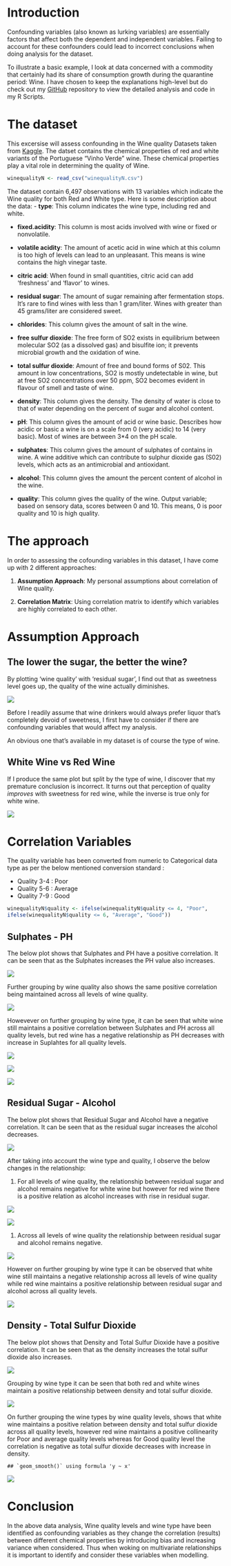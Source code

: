 # Introduction

Confounding variables (also known as lurking variables) are essentially
factors that affect both the dependent and independent variables.
Failing to account for these confounders could lead to incorrect
conclusions when doing analysis for the dataset.

To illustrate a basic example, I look at data concerned with a commodity
that certainly had its share of consumption growth during the quarantine
period: Wine. I have chosen to keep the explanations high-level but do
check out my
[GitHub](https://github.com/ndleah/wine-quality-coufounding-variables)
repository to view the detailed analysis and code in my R Scripts.

# The dataset

This excersise will assess confounding in the Wine quality Datasets
taken from [Kaggle](https://www.kaggle.com/rajyellow46/wine-quality).
The datset contains the chemical properties of red and white variants of
the Portuguese “Vinho Verde” wine. These chemical properties play a
vital role in determining the quality of Wine.

``` r
winequalityN <- read_csv("winequalityN.csv")
```

The dataset contain 6,497 observations with 13 variables which indicate
the Wine quality for both Red and White type. Here is some description
about the data: - **type**: This column indicates the wine type,
including red and white.

-   **fixed.acidity**: This column is most acids involved with wine or
    fixed or nonvolatile.

-   **volatile acidity**: The amount of acetic acid in wine which at
    this column is too high of levels can lead to an unpleasant. This
    means is wine contains the high vinegar taste.

-   **citric acid**: When found in small quantities, citric acid can add
    ‘freshness’ and ‘flavor’ to wines.

-   **residual sugar**: The amount of sugar remaining after fermentation
    stops. It’s rare to find wines with less than 1 gram/liter. Wines
    with greater than 45 grams/liter are considered sweet.

-   **chlorides**: This column gives the amount of salt in the wine.

-   **free sulfur dioxide**: The free form of SO2 exists in equilibrium
    between molecular SO2 (as a dissolved gas) and bisulfite ion; it
    prevents microbial growth and the oxidation of wine.

-   **total sulfur dioxide**: Amount of free and bound forms of S02.
    This amount in low concentrations, SO2 is mostly undetectable in
    wine, but at free SO2 concentrations over 50 ppm, SO2 becomes
    evident in flavour of smell and taste of wine.

-   **density**: This column gives the density. The density of water is
    close to that of water depending on the percent of sugar and alcohol
    content.

-   **pH**: This column gives the amount of acid or wine basic.
    Describes how acidic or basic a wine is on a scale from 0 (very
    acidic) to 14 (very basic). Most of wines are between 3\*4 on the pH
    scale.

-   **sulphates**: This column gives the amount of sulphates of contains
    in wine. A wine additive which can contribute to sulphur dioxide gas
    (S02) levels, which acts as an antimicrobial and antioxidant.

-   **alcohol**: This column gives the amount the percent content of
    alcohol in the wine.

-   **quality**: This column gives the quality of the wine. Output
    variable; based on sensory data, scores between 0 and 10. This
    means, 0 is poor quality and 10 is high quality.

# The approach

In order to assessing the cofounding variables in this dataset, I have
come up with 2 different approaches:

1.  **Assumption Approach**: My personal assumptions about correlation
    of Wine quality.

2.  **Correlation Matrix**: Using correlation matrix to identify which
    variables are highly correlated to each other.

# Assumption Approach

## The lower the sugar, the better the wine?

By plotting ‘wine quality’ with ‘residual sugar’, I find out that as
sweetness level goes up, the quality of the wine actually diminishes.

![](winequality_files/figure-markdown_github/unnamed-chunk-4-1.png)

Before I readily assume that wine drinkers would always prefer liquor
that’s completely devoid of sweetness, I first have to consider if there
are confounding variables that would affect my analysis.

An obvious one that’s available in my dataset is of course the type of
wine.

## White Wine vs Red Wine

If I produce the same plot but split by the type of wine, I discover
that my premature conclusion is incorrect. It turns out that perception
of quality *improves* with sweetness for red wine, while the inverse is
true only for white wine.

![](winequality_files/figure-markdown_github/unnamed-chunk-5-1.png)

# Correlation Variables

The quality variable has been converted from numeric to Categorical data
type as per the below mentioned conversion standard :

-   Quality 3-4 : Poor
-   Quality 5-6 : Average
-   Quality 7-9 : Good

``` r
winequalityN$quality <- ifelse(winequalityN$quality <= 4, "Poor", 
ifelse(winequalityN$quality <= 6, "Average", "Good"))
```

## Sulphates - PH

The below plot shows that Sulphates and PH have a positive correlation.
It can be seen that as the Sulphates increases the PH value also
increases.

![](winequality_files/figure-markdown_github/unnamed-chunk-7-1.png)

Further grouping by wine quality also shows the same positive
correlation being maintained across all levels of wine quality.

![](winequality_files/figure-markdown_github/unnamed-chunk-8-1.png)

Howevever on further grouping by wine type, it can be seen that white
wine still maintains a positive correlation between Sulphates and PH
across all quality levels, but red wine has a negative relationship as
PH decreases with increase in Suplahtes for all quality levels.

![](winequality_files/figure-markdown_github/unnamed-chunk-9-1.png)

![](winequality_files/figure-markdown_github/unnamed-chunk-10-1.png)

![](winequality_files/figure-markdown_github/unnamed-chunk-11-1.png)

## Residual Sugar - Alcohol

The below plot shows that Residual Sugar and Alcohol have a negative
correlation. It can be seen that as the residual sugar increases the
alcohol decreases.

![](winequality_files/figure-markdown_github/unnamed-chunk-12-1.png)

After taking into account the wine type and quality, I observe the below
changes in the relationship:

1.  For all levels of wine quality, the relationship between residual
    sugar and alcohol remains negative for white wine but however for
    red wine there is a positive relation as alcohol increases with rise
    in residual sugar.

![](winequality_files/figure-markdown_github/unnamed-chunk-13-1.png)

![](winequality_files/figure-markdown_github/unnamed-chunk-14-1.png)

1.  Across all levels of wine quality the relationship between residual
    sugar and alcohol remains negative.

![](winequality_files/figure-markdown_github/unnamed-chunk-15-1.png)

However on further grouping by wine type it can be observed that white
wine still maintains a negative relationship across all levels of wine
quality while red wine maintains a positive relationship between
residual sugar and alcohol across all quality levels.

![](winequality_files/figure-markdown_github/unnamed-chunk-16-1.png)

## Density - Total Sulfur Dioxide

The below plot shows that Density and Total Sulfur Dioxide have a
positive correlation. It can be seen that as the density increases the
total sulfur dioxide also increases.

![](winequality_files/figure-markdown_github/unnamed-chunk-17-1.png)

Grouping by wine type it can be seen that both red and white wines
maintain a positive relationship between density and total sulfur
dioxide.

![](winequality_files/figure-markdown_github/unnamed-chunk-18-1.png)

On further grouping the wine types by wine quality levels, shows that
white wine maintains a positive relation between density and total
sulfur dioxide across all quality levels, however red wine maintains a
positive collinearity for Poor and average quality levels whereas for
Good quality level the correlation is negative as total sulfur dioxide
decreases with increase in density.

    ## `geom_smooth()` using formula 'y ~ x'

![](winequality_files/figure-markdown_github/unnamed-chunk-19-1.png)

# Conclusion

In the above data analysis, Wine quality levels and wine type have been
identified as confounding variables as they change the correlation
(results) between different chemical properties by introducing bias and
increasing variance when considered. Thus when woking on multivariate
relationships it is important to identify and consider these variables
when modelling.
